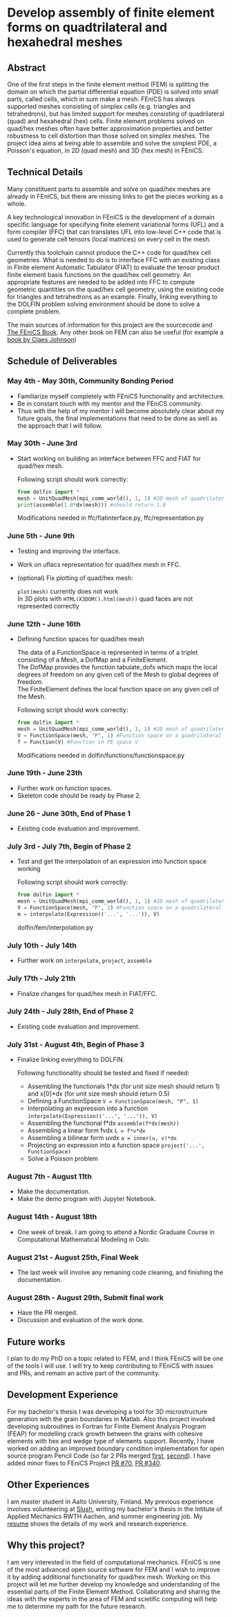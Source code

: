# Develop assembly of finite element forms on quadtrilateral and hexahedral meshes

## Abstract

One of the first steps in the finite element method (FEM) is splitting the domain on which the partial differential equation (PDE) is solved into small parts, 
called cells, which in sum make a mesh. FEniCS has always supported meshes consisting of simplex cells (e.g. triangles and tetrahedrons),
but has limited support for meshes consisting of quadrilateral (quad) and hexahedral (hex) cells. 
Finite element problems solved on quad/hex meshes often have better approximation properties and better robustness
to cell distortion than those solved on simplex meshes.
The project idea aims at being able to assemble and solve the simplest PDE, a Poisson's equation, in 2D (quad mesh) and 3D (hex mesh) in FEniCS.

## Technical Details

Many constituent parts to assemble and solve on quad/hex meshes are already in FEniCS, but
there are missing links to get the pieces working as a whole.

A key technological innovation in FEniCS is the development of a domain specific language
for specifying finite element variational forms (UFL) and a form compiler (FFC) that can 
translates UFL into low-level C++ code that is used to generate cell tensors (local matrices) on
every cell in the mesh.

Currently this toolchain cannot produce the C++ code for quad/hex cell geometries. What is needed to do is 
to interface FFC with an existing class in FInite element Automatic Tabulator (FIAT) to evaluate the tensor product finite 
element basis functions on the quad/hex cell geometry. An appropriate features
are needed to be added into FFC to compute geometric quantities on the quad/hex cell geometry, using the existing
code for triangles and tetrahedrons as an example. Finally, linking everything to the DOLFIN problem solving 
environment should be done to solve a complete problem.

The main sources of information for this project are the sourcecode and [The FEniCS Book](https://link.springer.com/book/10.1007%2F978-3-642-23099-8).
Any other book on FEM can also be useful (for example a [book by Claes Johnson](https://www.amazon.com/Numerical-Solution-Differential-Equations-Mathematics/dp/048646900X))

## Schedule of Deliverables

### May 4th - May 30th, **Community Bonding Period**

* Familiarize myself completely with FEniCS functionality and architecture.
* Be in constant touch with my mentor and the FEniCS community.
* Thus with the help of my mentor I will become absolutely clear about my future goals, the final implementations that need to be done as well as the approach that I will follow.

### May 30th - June 3rd

* Start working on building an interface between FFC and FIAT for quad/hex mesh.
   
   Following script should work correctly:  
   ```python
   from dolfin import *
   mesh = UnitQuadMesh(mpi_comm_world(), 1, 1) #2D mesh of quadrilaterals with 4 vertices and 1 cell
   print(assemble(1.0*dx(mesh))) #should return 1.0
   ```  
   Modifications needed in ffc/fiatinterface.py, ffc/representation.py
   
### June 5th - June 9th

* Testing and improving the interface.  
 * Work on uflacs representation for quad/hex mesh in FFC.
 * (optional) Fix plotting of quad/hex mesh:
   
   `plot(mesh)` currently does not work  
   In 3D plots with `HTML(X3DOM().html(mesh))` quad faces are not represented correctly
   
### June 12th - June 16th

* Defining function spaces for quad/hex mesh
   
   The data of a FunctionSpace is represented in terms of a triplet consisting of a Mesh, a DofMap and a FiniteElement.  
   The DofMap provides the function tabulate_dofs which maps the local degrees of freedom on any given cell of the Mesh to global degrees of freedom.  
   The FiniteElement defines the local function space on any given cell of the Mesh.

   Following script should work correctly: 
   ```python
   from dolfin import *  
   mesh = UnitQuadMesh(mpi_comm_world(), 1, 1) #2D mesh of quadrilaterals with 4 vertices and 1 cell  
   V = FunctionSpace(mesh, "P", 1) #Function space on a quadrilateral  
   f = Function(V) #Function in FE space V  
   ```   
   Modifications needed in dolfin/functions/functionspace.py  

### June 19th - June 23th

* Further work on function spaces.
* Skeleton code should be ready by Phase 2.

### June 26 - June 30th, **End of Phase 1**

* Existing code evaluation and improvement.

### July 3rd - July 7th, **Begin of Phase 2**

* Test and get the interpolation of an expression into function space working
   
   Following script should work correctly:    
   ```python
   from dolfin import *  
   mesh = UnitQuadMesh(mpi_comm_world(), 1, 1) #2D mesh of quadrilaterals with 4 vertices and 1 cell  
   V = FunctionSpace(mesh, "P", 1) #Function space on a quadrilateral  
   m = interpolate(Expression(('...', '...')), V)
   ``` 
   dolfin/fem/interpolation.py

### July 10th - July 14th

* Further work on `interpolate`, `project`, `assemble`

### July 17th - July 21th

* Finalize changes for quad/hex mesh in FIAT/FFC.

### July 24th - July 28th, **End of Phase 2**

* Existing code evaluation and improvement.

### July 31st - August 4th, **Begin of Phase 3**

* Finalize linking everything to DOLFIN.
   
   Following functionality should be tested and fixed if needed:  
   
    * Assembling the functionals 1*dx (for unit size mesh should return 1) and x[0]*dx (for unit size mesh should return 0.5)
    * Defining a FunctionSpace `V = FunctionSpace(mesh, "P", 1)`
    * Interpolating an expression into a function `interpolate(Expression(('...', '...')), V)`
    * Assembling the functional f*dx `assemble(f*dx(mesh))`
    * Assembling a linear form fvdx `L = f*v*dx`
    * Assembling a bilinear form uvdx `a = inner(u, v)*dx`
    * Projecting an expression into a function space `project('...', FunctionSpace)`
    * Solve a Poisson problem

### August 7th - August 11th

* Make the documentation.
* Make the demo program with Jupyter Notebook.

### August 14th - August 18th

* One week of break. I am going to attend a Nordic Graduate Course in Computational Mathematical Modeling in Oslo.

### August 21st - August 25th, **Final Week**

* The last week will involve any remaning code cleaning, and finishing the documentation.

### August 28th - August 29th, **Submit final work**

* Have the PR merged.
* Discussion and evaluation of the work done.

## Future works

I plan to do my PhD on a topic related to FEM, and I think FEniCS will be one of the tools I will use.
I will try to keep contributing to FEniCS with issues and PRs, and remain an active part of the community.

## Development Experience

For my bachelor's thesis I was developing a tool for 3D microstructure generation with the grain boundaries in Matlab.
Also this project involved developing subroutines in Fortran for Finite Element Analysis Program (FEAP) for modelling crack growth between the grains with cohesive elements with hex and wedge type of elements support.
Recently, I have worked on adding an improved boundary condition implementation for open source program Pencil Code (so far 2 PRs merged [first](https://github.com/pencil-code/pencil-code/pull/15), [second](https://github.com/pencil-code/pencil-code/pull/16)).
I have added minor fixes to FEniCS Project [PR #70](https://bitbucket.org/fenics-project/ufl/pull-requests/70/), [PR #340](https://bitbucket.org/fenics-project/dolfin/pull-requests/340/).

## Other Experiences

I am master student in Aalto University, Finland. My previous experience involves volunteering at [Slush](http://www.slush.org/), writing my bachelor's thesis in the Intitute of Applied Mechanics RWTH Aachen, and summer engineering job.
My [resume](https://drive.google.com/open?id=0B7_NVEEiR5wUNkpKRlkwQ2dQeDg) shows the details of my work and research experience.

## Why this project?

I am very interested in the field of computational mechanics. FEniCS is one of the most advanced open source software for FEM and I wish to improve it by adding additional functionality for quad/hex mesh.
Working on this project will let me further develop my knowledge and understanding of the essential parts of the Finite Element Method.
Collaborating and sharing the ideas with the experts in the area of FEM and scietific computing will help me to determine my path for the future research.


